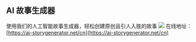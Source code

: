 ## AI 故事生成器
使用我们的人工智能故事生成器，轻松创建原创且引人入胜的故事
![](https://foruda.gitee.com/images/1727075021938322696/a9912aee_8031453.jpeg)
在线地址：[https://ai-storygenerator.net/cn](https://ai-storygenerator.net/cn)
